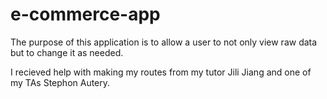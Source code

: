 # e-commerce-app

The purpose of this application is to allow a user to not only view raw data but to change it as needed.

I recieved help with making my routes from my tutor Jili Jiang and one of my TAs Stephon Autery.